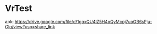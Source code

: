 # VrTest
apk: https://drive.google.com/file/d/1gqxQU4IZ5H4oQyMcpj7uoOB6sPju-Glq/view?usp=share_link
